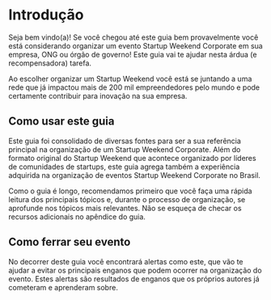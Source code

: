Introdução
=======

Seja bem vindo(a)! Se você chegou até este guia bem provavelmente você está considerando organizar um evento Startup Weekend Corporate em sua empresa, ONG ou órgão de governo! Este guia vai te ajudar nesta árdua (e recompensadora) tarefa.

Ao escolher organizar um Startup Weekend você está se juntando a uma rede que já impactou mais de 200 mil empreendedores pelo mundo e pode certamente contribuir para inovação na sua empresa.


## Como usar este guia
Este guia foi consolidado de diversas fontes para ser a sua referência principal na organização de um Startup Weekend Corporate. Além do formato original do Startup Weekend que acontece organizado por líderes de comunidades de startups, este guia agrega também a experiência adquirida na organização de eventos Startup Weekend Corporate no Brasil.

Como o guia é longo, recomendamos primeiro que você faça uma rápida leitura dos principais tópicos e, durante o processo de organização, se aprofunde nos tópicos mais relevantes. Não se esqueça de checar os recursos adicionais no apêndice do guia.

## Como ferrar seu evento
No decorrer deste guia você encontrará alertas como este, que vão te ajudar a evitar os principais enganos que podem ocorrer na organização do evento. Estes alertas são resultados de enganos que os próprios autores já cometeram e aprenderam sobre.